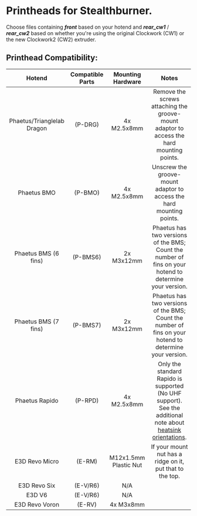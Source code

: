 # Printheads for Stealthburner.

Choose files containing ***front*** based on your hotend and ***rear_cw1*** / ***rear_cw2*** based on whether you're using the original Clockwork (CW1) or the new Clockwork2 (CW2) extruder.

## Printhead Compatibility:

| Hotend | Compatible Parts | Mounting Hardware | Notes |
| :--------: | :--------: | :--------: | :--------: 
| Phaetus/Trianglelab Dragon | (P-DRG) | 4x M2.5x8mm | Remove the screws attaching the groove-mount adaptor to access the hard mounting points. |
| Phaetus BMO | (P-BMO) | 4x M2.5x8mm | Unscrew the groove-mount adaptor to access the hard mounting points. |
| Phaetus BMS (6 fins) | (P-BMS6) | 2x M3x12mm | Phaetus has two versions of the BMS; Count the number of fins on your hotend to determine your version. |
| Phaetus BMS (7 fins) | (P-BMS7) | 2x M3x12mm | Phaetus has two versions of the BMS; Count the number of fins on your hotend to determine your version. |
| Phaetus Rapido | (P-RPD) | 4x M2.5x8mm | Only the standard Rapido is supported (No UHF support). See the additional note about [heatsink orientations](phaetus_rapido/README.md). |
| E3D Revo Micro | (E-RM) | M12x1.5mm Plastic Nut | If your mount nut has a ridge on it, put that to the top. |
| E3D Revo Six | (E-V/R6) | N/A |  |
| E3D V6 | (E-V/R6) | N/A |  |
| E3D Revo Voron | (E-RV) | 4x M3x8mm |  |
